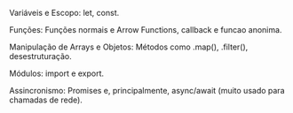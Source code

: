 Variáveis e Escopo: let, const.

Funções: Funções normais e Arrow Functions, callback e funcao anonima.

Manipulação de Arrays e Objetos: Métodos como .map(), .filter(), desestruturação.

Módulos: import e export.

Assincronismo: Promises e, principalmente, async/await (muito usado para chamadas de rede).

